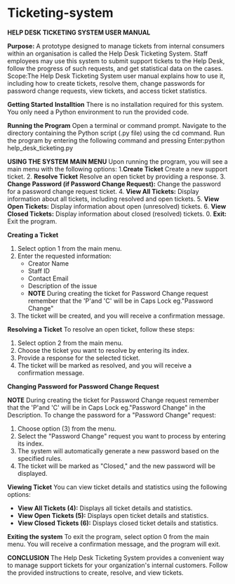 # Ticketing-system
**HELP DESK TICKETING SYSTEM USER MANUAL**

**Purpose:**
A prototype designed to manage tickets from internal consumers within an organisation is called the Help Desk Ticketing System. Staff employees may use this system to submit support tickets to the Help Desk, follow the progress of such requests, and get statistical data on the cases.
Scope:The Help Desk Ticketing System user manual explains how to use it, including how to create tickets, resolve them, change passwords for password change requests, view tickets, and access ticket statistics.

**Getting Started**
**Installtion**
There is no installation required for this system. You only need a Python environment to run the provided code.

**Running the Program**
Open a terminal or command prompt.
Navigate to the directory containing the Python script (.py file) using the cd command.
Run the program by entering the following command and pressing Enter:python help_desk_ticketing.py

**USING THE SYSTEM**
**MAIN MENU**
Upon running the program, you will see a main menu with the following options:
1.**Create Ticket** Create a new support ticket.
2. **Resolve Ticket** Resolve an open ticket by providing a response.
3. **Change Password (if Password Change Request):** Change the password for a password change request ticket.
4. **View All Tickets:** Display information about all tickets, including resolved and open tickets.
5. **View Open Tickets:** Display information about open (unresolved) tickets.
6. **View Closed Tickets:** Display information about closed (resolved) tickets.
0. **Exit:** Exit the program.

**Creating a Ticket**
1. Select option 1 from the main menu.
2. Enter the requested information:
    - Creator Name
    - Staff ID
    - Contact Email
    - Description of the issue
    - **NOTE** During creating the ticket for Password Change request remember that the 'P'and 'C' will be in Caps Lock eg."Password Change"
3. The ticket will be created, and you will receive a confirmation message.

**Resolving a Ticket**
To resolve an open ticket, follow these steps:
1. Select option 2 from the main menu.
2. Choose the ticket you want to resolve by entering its index.
3. Provide a response for the selected ticket.
4. The ticket will be marked as resolved, and you will receive a confirmation message.

**Changing Password for Password Change Request**

**NOTE** During creating the ticket for Password Change request remember that the 'P'and 'C' will be in Caps Lock eg."Password Change" in the Description.
To change the password for a "Password Change" request:
1. Choose option (3) from the menu.
2. Select the "Password Change" request you want to process by entering its index.
3. The system will automatically generate a new password based on the specified rules.
4. The ticket will be marked as "Closed," and the new password will be displayed.

**Viewing Ticket**
You can view ticket details and statistics using the following options:
- **View All Tickets (4):** Displays all ticket details and statistics.
- **View Open Tickets (5):** Displays open ticket details and statistics.
- **View Closed Tickets (6):** Displays closed ticket details and statistics.

**Exiting the system**
To exit the program, select option 0 from the main menu. You will receive a confirmation message, and the program will exit.

**CONCLUSION**
The Help Desk Ticketing System provides a convenient way to manage support tickets for your organization's internal customers. Follow the provided instructions to create, resolve, and view tickets.
